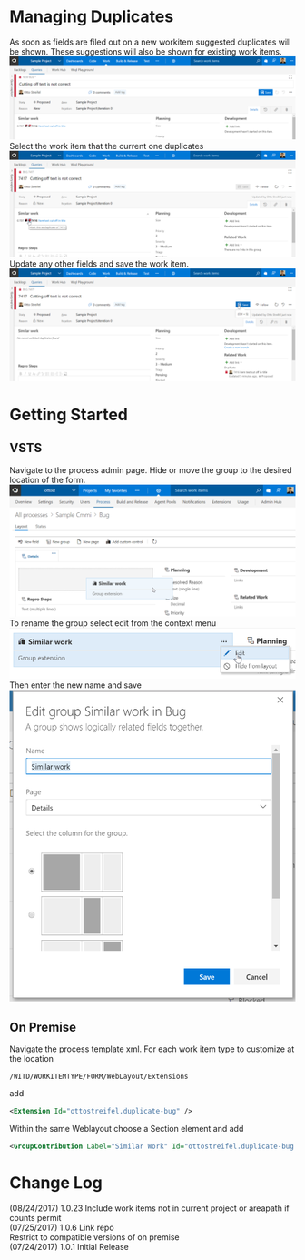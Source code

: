# Managing Duplicates
As soon as fields are filed out on a new workitem suggested duplicates will be shown. These suggestions will also be shown for existing work items.  
![filing out workitem](img/filingBug.png)  
Select the work item that the current one duplicates  
![marking as duplicate](img/markDuplicate.png)  
Update any other fields and save the work item. 
![save work item](img/markedDuplicate.png)  

# Getting Started
## VSTS
Navigate to the process admin page. Hide or move the group to the desired location of the form.  
![move group](img/moveGroup.png)  
To rename the group select edit from the context menu
![rename](img/renameGroup.png)  
Then enter the new name and save  
![select name](img/selectName.png)  
## On Premise
Navigate the process template xml.
For each work item type to customize at the location 
```xpath
/WITD/WORKITEMTYPE/FORM/WebLayout/Extensions
```
add 
```xml
<Extension Id="ottostreifel.duplicate-bug" />
```
Within the same Weblayout choose a Section element and add
```xml
<GroupContribution Label="Similar Work" Id="ottostreifel.duplicate-bug.duplicates-group"/>
``` 

# Change Log
(08/24/2017) 1.0.23 Include work items not in current project or areapath if counts permit  
(07/25/2017) 1.0.6 Link repo  
Restrict to compatible versions of on premise  
(07/24/2017) 1.0.1 Initial Release  

